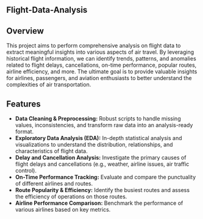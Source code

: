 ## Flight-Data-Analysis

## Overview

This project aims to perform comprehensive analysis on flight data to extract meaningful insights into various aspects of air travel. By leveraging historical flight information, we can identify trends, patterns, and anomalies related to flight delays, cancellations, on-time performance, popular routes, airline efficiency, and more. The ultimate goal is to provide valuable insights for airlines, passengers, and aviation enthusiasts to better understand the complexities of air transportation.

## Features

* **Data Cleaning & Preprocessing:** Robust scripts to handle missing values, inconsistencies, and transform raw data into an analysis-ready format.
* **Exploratory Data Analysis (EDA):** In-depth statistical analysis and visualizations to understand the distribution, relationships, and characteristics of flight data.
* **Delay and Cancellation Analysis:** Investigate the primary causes of flight delays and cancellations (e.g., weather, airline issues, air traffic control).
* **On-Time Performance Tracking:** Evaluate and compare the punctuality of different airlines and routes.
* **Route Popularity & Efficiency:** Identify the busiest routes and assess the efficiency of operations on those routes.
* **Airline Performance Comparison:** Benchmark the performance of various airlines based on key metrics.
